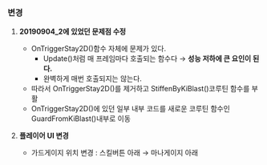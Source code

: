 ### 변경
1. **20190904_2에 있었던 문제점 수정**
    - OnTriggerStay2D()함수 자체에 문제가 있다.
        - Update()처럼 매 프레임마다 호출되는 함수다 → **성능 저하에 큰 요인이 된다.**
        - 완벽하게 매번 호출되지는 않는다.
    - 따라서 OnTriggerStay2D()를 제거하고 StiffenByKiBlast()코루틴 함수를 부활
    - OnTriggerStay2D()에 있던 일부 내부 코드를 새로운 코루틴 함수인 GuardFromKiBlast()내부로 이동

2. **플레이어 UI 변경**
    - 가드게이지 위치 변경 : 스킬버튼 아래 → 마나게이지 아래
